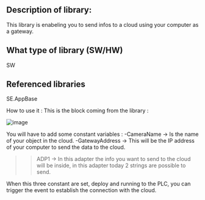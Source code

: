 ## Description of library: 
This library is enabeling you to send infos to a cloud using your computer as a gateway.

## What type of library (SW/HW)
SW 

## Referenced libraries
SE.AppBase

How to use it : 
This is the block coming from the library :

  ![image](https://github.com/user-attachments/assets/770cc21a-9a31-4f42-97f7-01541c6bdd3d)

You will have to add some constant variables :
-CameraName -> Is the name of your object in the cloud.
-GatewayAddress -> This will be the IP address of your computer to send the data to the cloud.
>>ADP1 -> In this adapter the info you want to send to the cloud will be inside, in this adapter today 2 strings are possible to send.

When this three constant are set, deploy and running to the PLC, you can trigger the event to establish the connection with the cloud.
